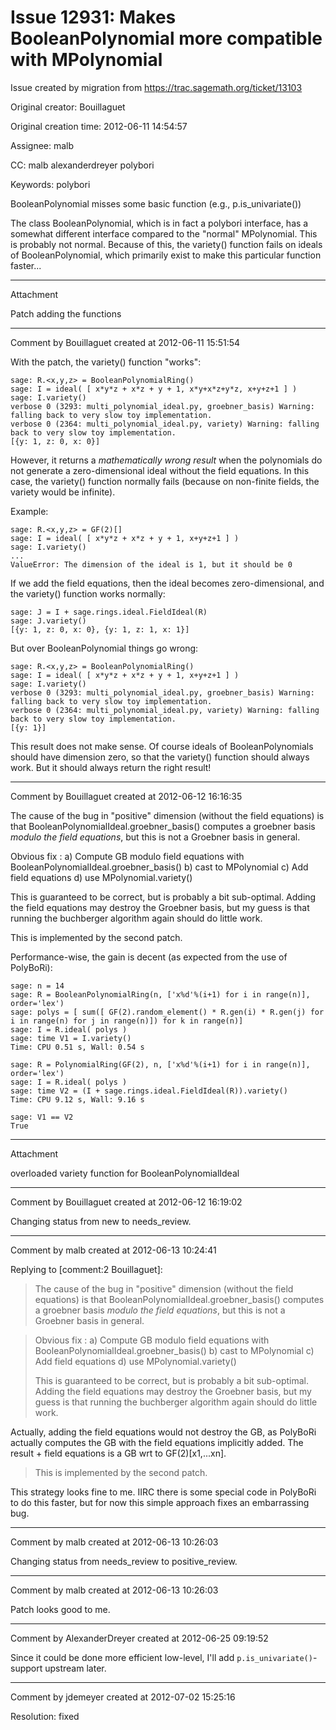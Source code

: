 # Issue 12931: Makes BooleanPolynomial more compatible with MPolynomial

Issue created by migration from https://trac.sagemath.org/ticket/13103

Original creator: Bouillaguet

Original creation time: 2012-06-11 14:54:57

Assignee: malb

CC:  malb alexanderdreyer polybori

Keywords: polybori

BooleanPolynomial misses some basic function (e.g., p.is_univariate())

The class BooleanPolynomial, which is in fact a polybori interface, has a somewhat different interface compared to the "normal" MPolynomial. This is probably not normal. Because of this, the variety() function fails on ideals of BooleanPolynomial, which primarily exist to make this particular function faster...


---

Attachment

Patch adding the functions


---

Comment by Bouillaguet created at 2012-06-11 15:51:54

With the patch, the variety() function "works":

```
sage: R.<x,y,z> = BooleanPolynomialRing()
sage: I = ideal( [ x*y*z + x*z + y + 1, x*y+x*z+y*z, x+y+z+1 ] )
sage: I.variety()
verbose 0 (3293: multi_polynomial_ideal.py, groebner_basis) Warning: falling back to very slow toy implementation.
verbose 0 (2364: multi_polynomial_ideal.py, variety) Warning: falling back to very slow toy implementation.
[{y: 1, z: 0, x: 0}]
```


However, it returns a *mathematically wrong result* when the polynomials do not generate a zero-dimensional ideal without the field equations. In this case, the variety() function normally fails (because on non-finite fields, the variety would be infinite).

Example:

```
sage: R.<x,y,z> = GF(2)[]
sage: I = ideal( [ x*y*z + x*z + y + 1, x+y+z+1 ] )
sage: I.variety()
...
ValueError: The dimension of the ideal is 1, but it should be 0
```


If we add the field equations, then the ideal becomes zero-dimensional, and the variety() function works normally:

```
sage: J = I + sage.rings.ideal.FieldIdeal(R)
sage: J.variety()
[{y: 1, z: 0, x: 0}, {y: 1, z: 1, x: 1}]
```


But over BooleanPolynomial things go wrong:

```
sage: R.<x,y,z> = BooleanPolynomialRing()
sage: I = ideal( [ x*y*z + x*z + y + 1, x+y+z+1 ] )
sage: I.variety()
verbose 0 (3293: multi_polynomial_ideal.py, groebner_basis) Warning: falling back to very slow toy implementation.
verbose 0 (2364: multi_polynomial_ideal.py, variety) Warning: falling back to very slow toy implementation.
[{y: 1}]
```

This result does not make sense. Of course ideals of BooleanPolynomials should have dimension zero, so that the variety() function should always work. But it should always return the right result!


---

Comment by Bouillaguet created at 2012-06-12 16:16:35

The cause of the bug in "positive" dimension (without the field equations) is that BooleanPolynomialIdeal.groebner_basis() computes a groebner basis *modulo the field equations*, but this is not a Groebner basis in general.

Obvious fix :
a) Compute GB modulo field equations with BooleanPolynomialIdeal.groebner_basis()
b) cast to MPolynomial
c) Add field equations
d) use MPolynomial.variety()

This is guaranteed to be correct, but is probably a bit sub-optimal. Adding the field equations may destroy the Groebner basis, but my guess is that running the buchberger algorithm again should do little work.

This is implemented by the second patch.

Performance-wise, the gain is decent (as expected from the use of PolyBoRi):

```
sage: n = 14
sage: R = BooleanPolynomialRing(n, ['x%d'%(i+1) for i in range(n)], order='lex')
sage: polys = [ sum([ GF(2).random_element() * R.gen(i) * R.gen(j) for i in range(n) for j in range(n)]) for k in range(n)]
sage: I = R.ideal( polys )
sage: time V1 = I.variety()
Time: CPU 0.51 s, Wall: 0.54 s

sage: R = PolynomialRing(GF(2), n, ['x%d'%(i+1) for i in range(n)], order='lex')
sage: I = R.ideal( polys )
sage: time V2 = (I + sage.rings.ideal.FieldIdeal(R)).variety()
Time: CPU 9.12 s, Wall: 9.16 s

sage: V1 == V2
True
```



---

Attachment

overloaded variety function for BooleanPolynomialIdeal


---

Comment by Bouillaguet created at 2012-06-12 16:19:02

Changing status from new to needs_review.


---

Comment by malb created at 2012-06-13 10:24:41

Replying to [comment:2 Bouillaguet]:
> The cause of the bug in "positive" dimension (without the field equations) is that BooleanPolynomialIdeal.groebner_basis() computes a groebner basis *modulo the field equations*, but this is not a Groebner basis in general.
 
> Obvious fix :
> a) Compute GB modulo field equations with BooleanPolynomialIdeal.groebner_basis()
> b) cast to MPolynomial
> c) Add field equations
> d) use MPolynomial.variety()
> 
> This is guaranteed to be correct, but is probably a bit sub-optimal. Adding the field equations may destroy the Groebner basis, but my guess is that running the buchberger algorithm again should do little work.

Actually, adding the field equations would not destroy the GB, as PolyBoRi actually computes the GB with the field equations implicitly added. The result + field equations is a GB wrt to GF(2)[x1,...xn].
 
> This is implemented by the second patch.

This strategy looks fine to me. IIRC there is some special code in PolyBoRi to do this faster, but for now this simple approach fixes an embarrassing bug.


---

Comment by malb created at 2012-06-13 10:26:03

Changing status from needs_review to positive_review.


---

Comment by malb created at 2012-06-13 10:26:03

Patch looks good to me.


---

Comment by AlexanderDreyer created at 2012-06-25 09:19:52

Since it could be done more efficient low-level, I'll add `p.is_univariate()`-support upstream later.


---

Comment by jdemeyer created at 2012-07-02 15:25:16

Resolution: fixed
